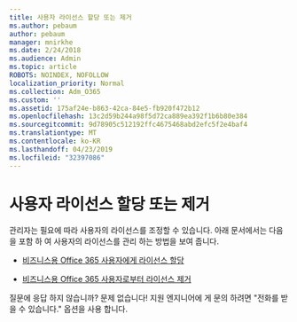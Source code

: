 ```yaml
---
title: 사용자 라이선스 할당 또는 제거
ms.author: pebaum
author: pebaum
manager: mnirkhe
ms.date: 2/24/2018
ms.audience: Admin
ms.topic: article
ROBOTS: NOINDEX, NOFOLLOW
localization_priority: Normal
ms.collection: Adm_O365
ms.custom: ''
ms.assetid: 175af24e-b863-42ca-84e5-fb920f472b12
ms.openlocfilehash: 13c2d59b244a98f5d72ca889ea392f1b6b80e384
ms.sourcegitcommit: 9d78905c512192ffc4675468abd2efc5f2e4baf4
ms.translationtype: MT
ms.contentlocale: ko-KR
ms.lasthandoff: 04/23/2019
ms.locfileid: "32397086"
---
```

# <a name="assign-or-remove-users-licenses"></a>사용자 라이선스 할당 또는 제거

관리자는 필요에 따라 사용자의 라이선스를 조정할 수 있습니다. 아래 문서에서는 다음을 포함 하 여 사용자의 라이선스를 관리 하는 방법을 보여 줍니다.
  
- [비즈니스용 Office 365 사용자에게 라이선스 할당](https://support.office.com/article/997596b5-4173-4627-b915-36abac6786dc)
    
- [비즈니스용 Office 365 사용자로부터 라이선스 제거](https://support.office.com/article/9b497c85-d0a4-4735-80fa-d3565bc05bd1)
    
질문에 응답 하지 않습니까? 문제 없습니다! 지원 엔지니어에 게 문의 하려면 "전화를 받을 수 있습니다." 옵션을 사용 합니다.
  

